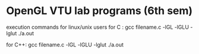 # OpenGL VTU lab programs (6th sem)
execution commands for linux/unix users
for C :    gcc filename.c -lGL -lGLU -lglut
           ./a.out
           
for C++:   gcc filename.c -lGL -lGLU -lglut
           ./a.out
